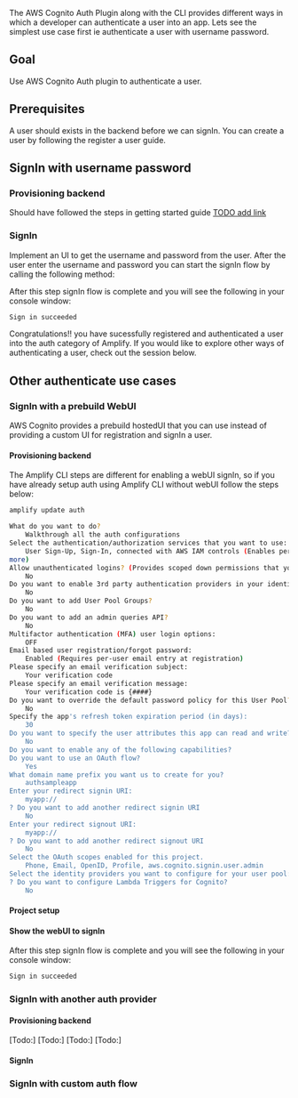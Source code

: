 The AWS Cognito Auth Plugin along with the CLI provides different ways in which a developer can authenticate a user into an app. Lets see the simplest use case first ie authenticate a user with username password.

## Goal
Use AWS Cognito Auth plugin to authenticate a user. 

## Prerequisites

<inline-fragment platform="ios" src="~/lib/auth/fragments/ios/getting_started/10_preReq.md"></inline-fragment>
<inline-fragment platform="android" src="~/lib/auth/fragments/android/getting_started/10_preReq.md"></inline-fragment>

A user should exists in the backend before we can signIn. You can create a user by following the register a user guide.

## SignIn with username password

### Provisioning backend

Should have followed the steps in getting started guide [TODO add link]()

### SignIn 

Implement an UI to get the username and password from the user. After the user enter the username and password you can start the signIn flow by calling the following method:

<inline-fragment platform="ios" src="~/lib/auth/fragments/ios/authentication/username_password/10_signIn.md"></inline-fragment>

After this step signIn flow is complete and you will see the following in your console window:

```bash
Sign in succeeded
```

Congratulations!! you have sucessfully registered and authenticated a user into the auth category of Amplify. If you would like to explore other ways of authenticating a user, check out the session below.
## Other authenticate use cases

### SignIn with a prebuild WebUI
AWS Cognito provides a prebuild hostedUI that you can use instead of providing a custom UI for registration and signIn a user.

#### Provisioning backend
The Amplify CLI steps are different for enabling a webUI signIn, so if you have already setup auth using Amplify CLI without webUI follow the steps below:

```bash
amplify update auth

What do you want to do? 
    Walkthrough all the auth configurations
Select the authentication/authorization services that you want to use: 
    User Sign-Up, Sign-In, connected with AWS IAM controls (Enables per-user Storage features for images or other content, Analytics, and
more)
Allow unauthenticated logins? (Provides scoped down permissions that you can control via AWS IAM) 
    No
Do you want to enable 3rd party authentication providers in your identity pool? 
    No
Do you want to add User Pool Groups? 
    No
Do you want to add an admin queries API? 
    No
Multifactor authentication (MFA) user login options: 
    OFF
Email based user registration/forgot password: 
    Enabled (Requires per-user email entry at registration)
Please specify an email verification subject: 
    Your verification code
Please specify an email verification message: 
    Your verification code is {####}
Do you want to override the default password policy for this User Pool? 
    No
Specify the app's refresh token expiration period (in days): 
    30
Do you want to specify the user attributes this app can read and write? 
    No
Do you want to enable any of the following capabilities?
Do you want to use an OAuth flow? 
    Yes
What domain name prefix you want us to create for you? 
    authsampleapp
Enter your redirect signin URI: 
    myapp://
? Do you want to add another redirect signin URI 
    No
Enter your redirect signout URI: 
    myapp://
? Do you want to add another redirect signout URI 
    No
Select the OAuth scopes enabled for this project. 
    Phone, Email, OpenID, Profile, aws.cognito.signin.user.admin
Select the identity providers you want to configure for your user pool:
? Do you want to configure Lambda Triggers for Cognito? 
    No

```


#### Project setup 
<inline-fragment platform="ios" src="~/lib/auth/fragments/ios/authentication/prebuild_webUI/10_project_setup.md"></inline-fragment>

#### Show the webUI to signIn
<inline-fragment platform="ios" src="~/lib/auth/fragments/ios/authentication/prebuild_webUI/20_signIn.md"></inline-fragment>

After this step signIn flow is complete and you will see the following in your console window:

```bash
Sign in succeeded
```

### SignIn with another auth provider

#### Provisioning backend


<amplify-block-switcher>
<amplify-block name="Login with Amazon">
[Todo:]
</amplify-block>
<amplify-block name="Sign in with Apple">
[Todo:]
</amplify-block>
<amplify-block name="Facebook Login">
[Todo:]
</amplify-block>
<amplify-block name="Google Sign-In">
[Todo:]
</amplify-block>
</amplify-block-switcher>

#### SignIn 

### SignIn with custom auth flow
<!--
<inline-fragment platform="ios" src="~/sdk/auth/fragments/ios/custom-auth-flow.md"></inline-fragment>
<inline-fragment platform="android" src="~/sdk/auth/fragments/android/custom-auth-flow.md"></inline-fragment>
-->